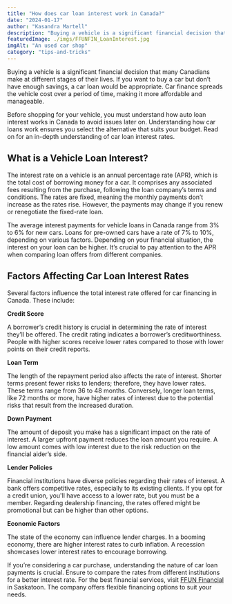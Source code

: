 ```yaml
---
title: "How does car loan interest work in Canada?"
date: "2024-01-17"
author: "Kasandra Martell"
description: "Buying a vehicle is a significant financial decision that many Canadians make at different stages of their lives. If you want to buy a car but don’t have enough savings, a car loan would be appropriate. Car finance spreads the vehicle cost over a period of time, making it more affordable and manageable."
featuredImage: ./imgs/FFUNFIN_LoanInterest.jpg
imgAlt: "An used car shop"
category: "tips-and-tricks"
---
```


Buying a vehicle is a significant financial decision that many Canadians make at different stages of their lives. If you want to buy a car but don’t have enough savings, a car loan would be appropriate. Car finance spreads the vehicle cost over a period of time, making it more affordable and manageable.

Before shopping for your vehicle, you must understand how auto loan interest works in Canada to avoid issues later on. Understanding how car loans work ensures you select the alternative that suits your budget. Read on for an in-depth understanding of car loan interest rates.

## What is a Vehicle Loan Interest?

The interest rate on a vehicle is an annual percentage rate (APR), which is the total cost of borrowing money for a car. It comprises any associated fees resulting from the purchase, following the loan company’s terms and conditions. The rates are fixed, meaning the monthly payments don’t increase as the rates rise. However, the payments may change if you renew or renegotiate the fixed-rate loan.

The average interest payments for vehicle loans in Canada range from 3% to 6% for new cars. Loans for pre-owned cars have a rate of 7% to 10%, depending on various factors. Depending on your financial situation, the interest on your loan can be higher. It’s crucial to pay attention to the APR when comparing loan offers from different companies.

## Factors Affecting Car Loan Interest Rates

Several factors influence the total interest rate offered for car financing in Canada. These include:

**Credit Score**

A borrower’s credit history is crucial in determining the rate of interest they’ll be offered. The credit rating indicates a borrower’s creditworthiness. People with higher scores receive lower rates compared to those with lower points on their credit reports.

**Loan Term**

The length of the repayment period also affects the rate of interest. Shorter terms present fewer risks to lenders; therefore, they have lower rates. These terms range from 36 to 48 months. Conversely, longer loan terms, like 72 months or more, have higher rates of interest due to the potential risks that result from the increased duration.

**Down Payment**

The amount of deposit you make has a significant impact on the rate of interest. A larger upfront payment reduces the loan amount you require. A low amount comes with low interest due to the risk reduction on the financial aider’s side.

**Lender Policies**

Financial institutions have diverse policies regarding their rates of interest. A bank offers competitive rates, especially to its existing clients. If you opt for a credit union, you'll have access to a lower rate, but you must be a member. Regarding dealership financing, the rates offered might be promotional but can be higher than other options.

**Economic Factors**

The state of the economy can influence lender charges. In a booming economy, there are higher interest rates to curb inflation. A recession showcases lower interest rates to encourage borrowing.

If you’re considering a car purchase, understanding the nature of car loan payments is crucial. Ensure to compare the rates from different institutions for a better interest rate. For the best financial services, visit [FFUN Financial](https://ffunfinancial.com/) in Saskatoon. The company offers flexible financing options to suit your needs.
